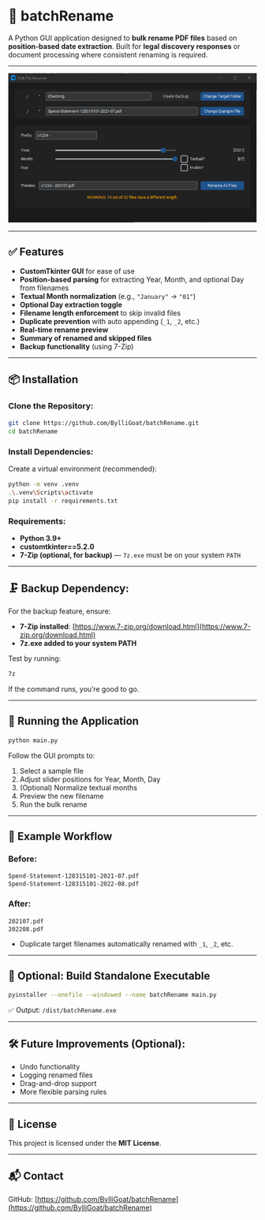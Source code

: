 # 📂 batchRename

A Python GUI application designed to **bulk rename PDF files** based on **position-based date extraction**. Built for **legal discovery responses** or document processing where consistent renaming is required.

---

![batchRename Screenshot](batchRename_Screenshot.png)

---
## ✅ Features
- **CustomTkinter GUI** for ease of use
- **Position-based parsing** for extracting Year, Month, and optional Day from filenames
- **Textual Month normalization** (e.g., `"January"` → `"01"`)
- **Optional Day extraction toggle**
- **Filename length enforcement** to skip invalid files
- **Duplicate prevention** with auto appending (`_1`, `_2`, etc.)
- **Real-time rename preview**
- **Summary of renamed and skipped files**
- **Backup functionality** (using 7-Zip)

---

## 📦 Installation
### Clone the Repository:
```bash
git clone https://github.com/BylliGoat/batchRename.git
cd batchRename
```

### Install Dependencies:
Create a virtual environment (recommended):
```bash
python -m venv .venv
.\.venv\Scripts\activate
pip install -r requirements.txt
```

### Requirements:
- **Python 3.9+**
- **customtkinter==5.2.0**
- **7-Zip (optional, for backup)** — `7z.exe` must be on your system `PATH`

---

## 🗜 Backup Dependency:
For the backup feature, ensure:
- **7-Zip installed**: [https://www.7-zip.org/download.html](https://www.7-zip.org/download.html)
- **7z.exe added to your system PATH**

Test by running:
```powershell
7z
```
If the command runs, you’re good to go.

---

## 🚀 Running the Application
```bash
python main.py
```
Follow the GUI prompts to:
1. Select a sample file
2. Adjust slider positions for Year, Month, Day
3. (Optional) Normalize textual months
4. Preview the new filename
5. Run the bulk rename

---

## 🧠 Example Workflow
### Before:
```
Spend-Statement-128315101-2021-07.pdf
Spend-Statement-128315101-2022-08.pdf
```
### After:
```
202107.pdf
202208.pdf
```

- Duplicate target filenames automatically renamed with `_1`, `_2`, etc.

---

## 🔨 Optional: Build Standalone Executable
```bash
pyinstaller --onefile --windowed --name batchRename main.py
```
✅ Output: `/dist/batchRename.exe`

---

## 🛠 Future Improvements (Optional):
- Undo functionality
- Logging renamed files
- Drag-and-drop support
- More flexible parsing rules

---

## 📜 License
This project is licensed under the **MIT License**.

---

## 📬 Contact
GitHub: [https://github.com/BylliGoat/batchRename](https://github.com/BylliGoat/batchRename)